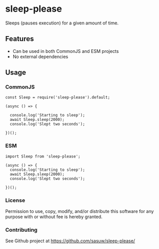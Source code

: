 # sleep-please

Sleeps (pauses execution) for a given amount of time.

## Features

* Can be used in both CommonJS and ESM projects
* No external dependencies

## Usage

### CommonJS

```
const Sleep = require('sleep-please').default;

(async () => {

  console.log('Starting to sleep');
  await Sleep.sleep(2000);
  console.log('Slept two seconds');

})();
```

### ESM

```
import Sleep from 'sleep-please';

(async () => {
  console.log('Starting to sleep');
  await Sleep.sleep(2000);
  console.log('Slept two seconds');

})();
```

### License

Permission to use, copy, modify, and/or distribute this software for any purpose with or without fee is hereby granted.

### Contributing

See Github project at https://github.com/sasuw/sleep-please/